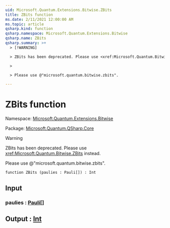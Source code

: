 ```yaml
---
uid: Microsoft.Quantum.Extensions.Bitwise.ZBits
title: ZBits function
ms.date: 2/11/2021 12:00:00 AM
ms.topic: article
qsharp.kind: function
qsharp.namespace: Microsoft.Quantum.Extensions.Bitwise
qsharp.name: ZBits
qsharp.summary: >+
  > [!WARNING]

  > ZBits has been deprecated. Please use <xref:Microsoft.Quantum.Bitwise.ZBits> instead.

  >

  > Please use @"microsoft.quantum.bitwise.zbits".

---
```


# ZBits function

Namespace: [Microsoft.Quantum.Extensions.Bitwise](xref:Microsoft.Quantum.Extensions.Bitwise)

Package: [Microsoft.Quantum.QSharp.Core](https://nuget.org/packages/Microsoft.Quantum.QSharp.Core)


> [!WARNING]
> ZBits has been deprecated. Please use <xref:Microsoft.Quantum.Bitwise.ZBits> instead.
>
> Please use @"microsoft.quantum.bitwise.zbits".



```qsharp
function ZBits (paulies : Pauli[]) : Int
```


## Input

### paulies : [Pauli](xref:microsoft.quantum.lang-ref.pauli)[]





## Output : [Int](xref:microsoft.quantum.lang-ref.int)

